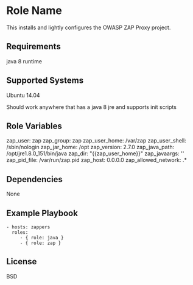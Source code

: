 Role Name
=========

This installs and lightly configures the OWASP ZAP Proxy project. 

Requirements
------------

java 8 runtime


Supported Systems
-----------------

Ubuntu 14.04

Should work anywhere that has a java 8 jre and supports init scripts

Role Variables
--------------

zap_user: zap
zap_group: zap
zap_user_home: /var/zap
zap_user_shell: /sbin/nologin
zap_jar_home: /opt
zap_version: 2.7.0
zap_java_path: /opt/jre1.8.0_151/bin/java
zap_dir: "{{zap_user_home}}"
zap_javaargs: ''
zap_pid_file: /var/run/zap.pid
zap_host: 0.0.0.0
zap_allowed_network: .*

Dependencies
------------

None

Example Playbook
----------------


    - hosts: zappers
      roles:
         - { role: java }
         - { role: zap }

License
-------

BSD


